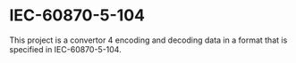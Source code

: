 # IEC-60870-5-104
This project is a convertor 4 encoding and decoding data in a format that is specified in IEC-60870-5-104.
